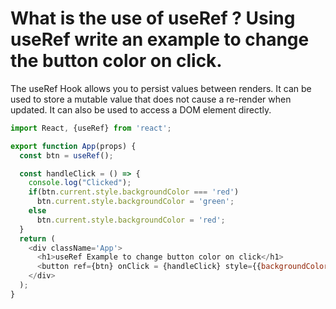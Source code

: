 # What is the use of useRef ? Using useRef write an example to change the button color on click.

The useRef Hook allows you to persist values between renders. It can be used to store a mutable value that does not cause a re-render when updated. It can also be used to access a DOM element directly.

```js
import React, {useRef} from 'react';

export function App(props) {
  const btn = useRef();

  const handleClick = () => {
    console.log("Clicked");
    if(btn.current.style.backgroundColor === 'red')
      btn.current.style.backgroundColor = 'green';
    else
      btn.current.style.backgroundColor = 'red';
  }
  return (
    <div className='App'>
      <h1>useRef Example to change button color on click</h1>
      <button ref={btn} onClick = {handleClick} style={{backgroundColor:'red', color:'white'}}>Ok</button>
    </div>
  );
}
```
